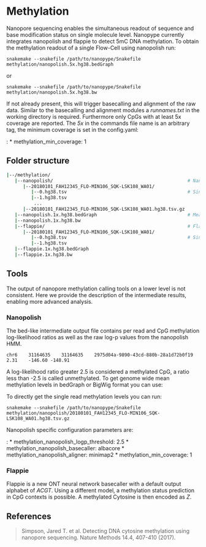 # Methylation

Nanopore sequencing enables the simultaneous readout of sequence and base modification status on single molecule level. Nanopype currently integrates nanopolish and flappie to detect 5mC DNA methylation. To obtain the methylation readout of a single Flow-Cell using nanopolish run:  

    snakemake --snakefile /path/to/nanopype/Snakefile methylation/nanopolish.5x.hg38.bedGraph

or

    snakemake --snakefile /path/to/nanopype/Snakefile methylation/nanopolish.5x.hg38.bw

If not already present, this will trigger basecalling and alignment of the raw data. Similar to the basecalling and alignment modules a *runnames.txt* in the working directory is required. Furthermore only CpGs with at least 5x coverage are reported. The *5x* in the commands file name is an arbitrary tag, the minimum coverage is set in the config.yaml:

:   * methylation_min_coverage: 1

## Folder structure

```sh
|--/methylation/
   |--nanopolish/                                                 # Nanopolish
      |--20180101_FAH12345_FLO-MIN106_SQK-LSK108_WA01/
         |--0.hg38.tsv                                            # Single read batches
         |--1.hg38.tsv
          ...
      |--20180101_FAH12345_FLO-MIN106_SQK-LSK108_WA01.hg38.tsv.gz
   |--nanopolish.1x.hg38.bedGraph                                 # Mean methylation level
   |--nanopolish.1x.hg38.bw
   |--flappie/                                                    # Flappie
      |--20180101_FAH12345_FLO-MIN106_SQK-LSK108_WA01/
         |--0.hg38.tsv                                            # Single read batches
         |--1.hg38.tsv
   |--flappie.1x.hg38.bedGraph
   |--flappie.1x.hg38.bw
```

## Tools

The output of nanopore methylation calling tools on a lower level is not consistent. Here we provide the description of the intermediate results, enabling more advanced analysis.

### Nanopolish

The bed-like intermediate output file contains per read and CpG methylation log-likelihood ratios as well as the raw log-p values from the nanopolish HMM.

    chr6	31164635	31164635	2975d04a-9890-43cd-880b-28a1d72b0f19	2.31	-146.60	-148.91

A log-likelihood ratio greater 2.5 is considered a methylated CpG, a ratio less than -2.5 is called unmethylated. To get genome wide mean methylation levels in bedGraph or BigWig format you can use:

To directly get the single read methylation levels you can run:

    snakemake --snakefile /path/to/nanopype/Snakefile methylation/nanopolish/20180101_FAH12345_FLO-MIN106_SQK-LSK108_WA01.hg38.tsv.gz

Nanopolish specific configuration parameters are:

:   * methylation_nanopolish_logp_threshold: 2.5
    * methylation_nanopolish_basecaller: albacore
    * methylation_nanopolish_aligner: minimap2
    * methylation_min_coverage: 1

### Flappie

Flappie is a new ONT neural network basecaller with a default output alphabet of *ACGT*. Using a different model, a methylation status prediction in CpG contexts is possible. A methylated Cytosine is then encoded as *Z*.



## References

> Simpson, Jared T. et al. Detecting DNA cytosine methylation using nanopore sequencing. Nature Methods 14.4, 407-410 (2017).